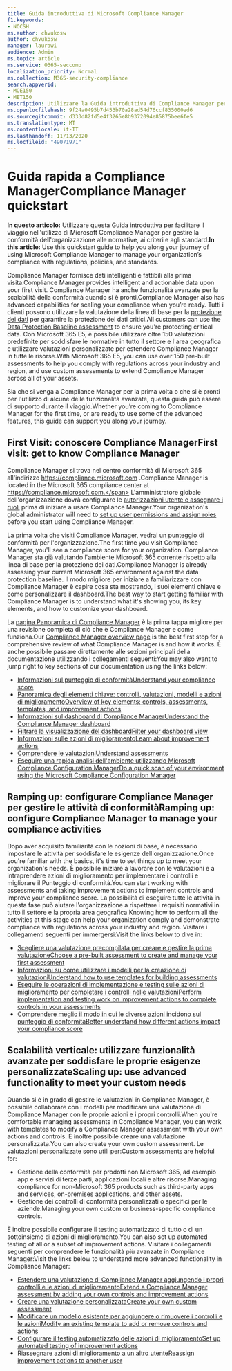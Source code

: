 ```yaml
---
title: Guida introduttiva di Microsoft Compliance Manager
f1.keywords:
- NOCSH
ms.author: chvukosw
author: chvukosw
manager: laurawi
audience: Admin
ms.topic: article
ms.service: O365-seccomp
localization_priority: Normal
ms.collection: M365-security-compliance
search.appverid:
- MOE150
- MET150
description: Utilizzare la Guida introduttiva di Compliance Manager per facilitare il percorso di comprensione, ottenere la configurazione e l'utilizzo di Compliance Manager.
ms.openlocfilehash: 9f24a0495b7d453b70a28ad54d76ccf835000ed6
ms.sourcegitcommit: d333d82fd5e4f3265e8b9372094e85875bee6fe5
ms.translationtype: MT
ms.contentlocale: it-IT
ms.lasthandoff: 11/13/2020
ms.locfileid: "49071971"
---
```

# <a name="compliance-manager-quickstart"></a><span data-ttu-id="3f92f-103">Guida rapida a Compliance Manager</span><span class="sxs-lookup"><span data-stu-id="3f92f-103">Compliance Manager quickstart</span></span>

<span data-ttu-id="3f92f-104">**In questo articolo:** Utilizzare questa Guida introduttiva per facilitare il viaggio nell'utilizzo di Microsoft Compliance Manager per gestire la conformità dell'organizzazione alle normative, ai criteri e agli standard.</span><span class="sxs-lookup"><span data-stu-id="3f92f-104">**In this article:** Use this quickstart guide to help you along your journey of using Microsoft Compliance Manager to manage your organization’s compliance with regulations, policies, and standards.</span></span>

<span data-ttu-id="3f92f-105">Compliance Manager fornisce dati intelligenti e fattibili alla prima visita.</span><span class="sxs-lookup"><span data-stu-id="3f92f-105">Compliance Manager provides intelligent and actionable data upon your first visit.</span></span> <span data-ttu-id="3f92f-106">Compliance Manager ha anche funzionalità avanzate per la scalabilità della conformità quando si è pronti.</span><span class="sxs-lookup"><span data-stu-id="3f92f-106">Compliance Manager also has advanced capabilities for scaling your compliance when you’re ready.</span></span> <span data-ttu-id="3f92f-107">Tutti i clienti possono utilizzare la valutazione della linea di base per la [protezione dei dati](compliance-manager-assessments.md#data-protection-baseline-default-assessment) per garantire la protezione dei dati critici.</span><span class="sxs-lookup"><span data-stu-id="3f92f-107">All customers can use the [Data Protection Baseline assessment](compliance-manager-assessments.md#data-protection-baseline-default-assessment) to ensure you're protecting critical data.</span></span> <span data-ttu-id="3f92f-108">Con Microsoft 365 E5, è possibile utilizzare oltre 150 valutazioni predefinite per soddisfare le normative in tutto il settore e l'area geografica e utilizzare valutazioni personalizzate per estendere Compliance Manager in tutte le risorse.</span><span class="sxs-lookup"><span data-stu-id="3f92f-108">With Microsoft 365 E5, you can use over 150 pre-built assessments to help you comply with regulations across your industry and region, and use custom assessments to extend Compliance Manager across all of your assets.</span></span>

<span data-ttu-id="3f92f-109">Sia che si venga a Compliance Manager per la prima volta o che si è pronti per l'utilizzo di alcune delle funzionalità avanzate, questa guida può essere di supporto durante il viaggio.</span><span class="sxs-lookup"><span data-stu-id="3f92f-109">Whether you’re coming to Compliance Manager for the first time, or are ready to use some of the advanced features, this guide can support you along your journey.</span></span>

## <a name="first-visit-get-to-know-compliance-manager"></a><span data-ttu-id="3f92f-110">First Visit: conoscere Compliance Manager</span><span class="sxs-lookup"><span data-stu-id="3f92f-110">First visit: get to know Compliance Manager</span></span>

<span data-ttu-id="3f92f-111">Compliance Manager si trova nel centro conformità di Microsoft 365 all'indirizzo https://compliance.microsoft.com .</span><span class="sxs-lookup"><span data-stu-id="3f92f-111">Compliance Manager is located in the Microsoft 365 compliance center at https://compliance.microsoft.com.</span></span> <span data-ttu-id="3f92f-112">L'amministratore globale dell'organizzazione dovrà configurare le [autorizzazioni utente e assegnare i ruoli](compliance-manager-setup.md#set-user-permissions-and-assign-roles) prima di iniziare a usare Compliance Manager.</span><span class="sxs-lookup"><span data-stu-id="3f92f-112">Your organization's global administrator will need to [set up user permissions and assign roles](compliance-manager-setup.md#set-user-permissions-and-assign-roles) before you start using Compliance Manager.</span></span>

<span data-ttu-id="3f92f-113">La prima volta che visiti Compliance Manager, vedrai un punteggio di conformità per l'organizzazione.</span><span class="sxs-lookup"><span data-stu-id="3f92f-113">The first time you visit Compliance Manager, you'll see a compliance score for your organization.</span></span> <span data-ttu-id="3f92f-114">Compliance Manager sta già valutando l'ambiente Microsoft 365 corrente rispetto alla linea di base per la protezione dei dati.</span><span class="sxs-lookup"><span data-stu-id="3f92f-114">Compliance Manager is already assessing your current Microsoft 365 environment against the data protection baseline.</span></span> <span data-ttu-id="3f92f-115">Il modo migliore per iniziare a familiarizzare con Compliance Manager è capire cosa sta mostrando, i suoi elementi chiave e come personalizzare il dashboard.</span><span class="sxs-lookup"><span data-stu-id="3f92f-115">The best way to start getting familiar with Compliance Manager is to understand what it's showing you, its key elements, and how to customize your dashboard.</span></span>

<span data-ttu-id="3f92f-116">La [pagina Panoramica di Compliance Manager](compliance-manager.md) è la prima tappa migliore per una revisione completa di ciò che è Compliance Manager e come funziona.</span><span class="sxs-lookup"><span data-stu-id="3f92f-116">Our [Compliance Manager overview page](compliance-manager.md) is the best first stop for a comprehensive review of what Compliance Manager is and how it works.</span></span> <span data-ttu-id="3f92f-117">È anche possibile passare direttamente alle sezioni principali della documentazione utilizzando i collegamenti seguenti:</span><span class="sxs-lookup"><span data-stu-id="3f92f-117">You may also want to jump right to key sections of our documentation using the links below:</span></span>

- [<span data-ttu-id="3f92f-118">Informazioni sul punteggio di conformità</span><span class="sxs-lookup"><span data-stu-id="3f92f-118">Understand your compliance score</span></span>](compliance-manager.md#understanding-your-compliance-score)
- [<span data-ttu-id="3f92f-119">Panoramica degli elementi chiave: controlli, valutazioni, modelli e azioni di miglioramento</span><span class="sxs-lookup"><span data-stu-id="3f92f-119">Overview of key elements: controls, assessments, templates, and improvement actions</span></span>](compliance-manager.md#key-elements-controls-assessments-templates-improvement-actions)
- [<span data-ttu-id="3f92f-120">Informazioni sul dashboard di Compliance Manager</span><span class="sxs-lookup"><span data-stu-id="3f92f-120">Understand the Compliance Manager dashboard</span></span>](compliance-manager-setup.md#understand-the-compliance-manager-dashboard)
- [<span data-ttu-id="3f92f-121">Filtrare la visualizzazione del dashboard</span><span class="sxs-lookup"><span data-stu-id="3f92f-121">Filter your dashboard view</span></span>](compliance-manager-setup.md#filtering-your-dashboard-view)
- [<span data-ttu-id="3f92f-122">Informazioni sulle azioni di miglioramento</span><span class="sxs-lookup"><span data-stu-id="3f92f-122">Learn about improvement actions</span></span>](compliance-manager-setup.md#improvement-actions-page)
- [<span data-ttu-id="3f92f-123">Comprendere le valutazioni</span><span class="sxs-lookup"><span data-stu-id="3f92f-123">Understand assessments</span></span>](compliance-manager.md#assessments)
- [<span data-ttu-id="3f92f-124">Eseguire una rapida analisi dell'ambiente utilizzando Microsoft Compliance Configuration Manager</span><span class="sxs-lookup"><span data-stu-id="3f92f-124">Do a quick scan of your environment using the Microsoft Compliance Configuration Manager</span></span>](compliance-manager-mcca.md)

## <a name="ramping-up-configure-compliance-manager-to-manage-your-compliance-activities"></a><span data-ttu-id="3f92f-125">Ramping up: configurare Compliance Manager per gestire le attività di conformità</span><span class="sxs-lookup"><span data-stu-id="3f92f-125">Ramping up: configure Compliance Manager to manage your compliance activities</span></span>

<span data-ttu-id="3f92f-126">Dopo aver acquisito familiarità con le nozioni di base, è necessario impostare le attività per soddisfare le esigenze dell'organizzazione.</span><span class="sxs-lookup"><span data-stu-id="3f92f-126">Once you're familiar with the basics, it's time to set things up to meet your organization's needs.</span></span> <span data-ttu-id="3f92f-127">È possibile iniziare a lavorare con le valutazioni e a intraprendere azioni di miglioramento per implementare i controlli e migliorare il Punteggio di conformità.</span><span class="sxs-lookup"><span data-stu-id="3f92f-127">You can start working with assessments and taking improvement actions to implement controls and improve your compliance score.</span></span> <span data-ttu-id="3f92f-128">La possibilità di eseguire tutte le attività in questa fase può aiutare l'organizzazione a rispettare i requisiti normativi in tutto il settore e la propria area geografica.</span><span class="sxs-lookup"><span data-stu-id="3f92f-128">Knowing how to perform all the activities at this stage can help your organization comply and demonstrate compliance with regulations across your industry and region.</span></span> <span data-ttu-id="3f92f-129">Visitare i collegamenti seguenti per immergersi:</span><span class="sxs-lookup"><span data-stu-id="3f92f-129">Visit the links below to dive in:</span></span>

- [<span data-ttu-id="3f92f-130">Scegliere una valutazione precompilata per creare e gestire la prima valutazione</span><span class="sxs-lookup"><span data-stu-id="3f92f-130">Choose a pre-built assessment to create and manage your first assessment</span></span>](compliance-manager-assessments.md)
- [<span data-ttu-id="3f92f-131">Informazioni su come utilizzare i modelli per la creazione di valutazioni</span><span class="sxs-lookup"><span data-stu-id="3f92f-131">Understand how to use templates for building assessments</span></span>](compliance-manager-templates.md)
- [<span data-ttu-id="3f92f-132">Eseguire le operazioni di implementazione e testing sulle azioni di miglioramento per completare i controlli nelle valutazioni</span><span class="sxs-lookup"><span data-stu-id="3f92f-132">Perform implementation and testing work on improvement actions to complete controls in your assessments</span></span>](compliance-manager-improvement-actions.md)
- [<span data-ttu-id="3f92f-133">Comprendere meglio il modo in cui le diverse azioni incidono sul punteggio di conformità</span><span class="sxs-lookup"><span data-stu-id="3f92f-133">Better understand how different actions impact your compliance score</span></span>](compliance-score-calculation.md)

## <a name="scaling-up-use-advanced-functionality-to-meet-your-custom-needs"></a><span data-ttu-id="3f92f-134">Scalabilità verticale: utilizzare funzionalità avanzate per soddisfare le proprie esigenze personalizzate</span><span class="sxs-lookup"><span data-stu-id="3f92f-134">Scaling up: use advanced functionality to meet your custom needs</span></span>

<span data-ttu-id="3f92f-135">Quando si è in grado di gestire le valutazioni in Compliance Manager, è possibile collaborare con i modelli per modificare una valutazione di Compliance Manager con le proprie azioni e i propri controlli.</span><span class="sxs-lookup"><span data-stu-id="3f92f-135">When you're comfortable managing assessments in Compliance Manager, you can work with templates to modify a Compliance Manager assessment with your own actions and controls.</span></span> <span data-ttu-id="3f92f-136">È inoltre possibile creare una valutazione personalizzata.</span><span class="sxs-lookup"><span data-stu-id="3f92f-136">You can also create your own custom assessment.</span></span> <span data-ttu-id="3f92f-137">Le valutazioni personalizzate sono utili per:</span><span class="sxs-lookup"><span data-stu-id="3f92f-137">Custom assessments are helpful for:</span></span>

- <span data-ttu-id="3f92f-138">Gestione della conformità per prodotti non Microsoft 365, ad esempio app e servizi di terze parti, applicazioni locali e altre risorse.</span><span class="sxs-lookup"><span data-stu-id="3f92f-138">Managing compliance for non-Microsoft 365 products such as third-party apps and  services, on-premises applications, and other assets.</span></span>
- <span data-ttu-id="3f92f-139">Gestione dei controlli di conformità personalizzati o specifici per le aziende.</span><span class="sxs-lookup"><span data-stu-id="3f92f-139">Managing your own custom or business-specific compliance controls.</span></span>

<span data-ttu-id="3f92f-140">È inoltre possibile configurare il testing automatizzato di tutto o di un sottoinsieme di azioni di miglioramento.</span><span class="sxs-lookup"><span data-stu-id="3f92f-140">You can also set up automated testing of all or a subset of improvement actions.</span></span> <span data-ttu-id="3f92f-141">Visitare i collegamenti seguenti per comprendere le funzionalità più avanzate in Compliance Manager:</span><span class="sxs-lookup"><span data-stu-id="3f92f-141">Visit the links below to understand more advanced functionality in Compliance Manager:</span></span>

- [<span data-ttu-id="3f92f-142">Estendere una valutazione di Compliance Manager aggiungendo i propri controlli e le azioni di miglioramento</span><span class="sxs-lookup"><span data-stu-id="3f92f-142">Extend a Compliance Manager assessment by adding your own controls and improvement actions</span></span>](compliance-manager-assessments.md#extend-a-pre-built-assessment)
- [<span data-ttu-id="3f92f-143">Creare una valutazione personalizzata</span><span class="sxs-lookup"><span data-stu-id="3f92f-143">Create your own custom assessment</span></span>](compliance-manager-assessments.md#create-your-own-custom-assessment)
- [<span data-ttu-id="3f92f-144">Modificare un modello esistente per aggiungere o rimuovere i controlli e le azioni</span><span class="sxs-lookup"><span data-stu-id="3f92f-144">Modify an existing template to add or remove controls and actions</span></span>](compliance-manager-templates.md#modify-a-template)
- [<span data-ttu-id="3f92f-145">Configurare il testing automatizzato delle azioni di miglioramento</span><span class="sxs-lookup"><span data-stu-id="3f92f-145">Set up automated testing of improvement actions</span></span>](compliance-manager-setup.md#set-up-automated-testing)
- [<span data-ttu-id="3f92f-146">Riassegnare azioni di miglioramento a un altro utente</span><span class="sxs-lookup"><span data-stu-id="3f92f-146">Reassign improvement actions to another user</span></span>](compliance-manager-setup.md#reassign-improvement-actions-to-another-user)